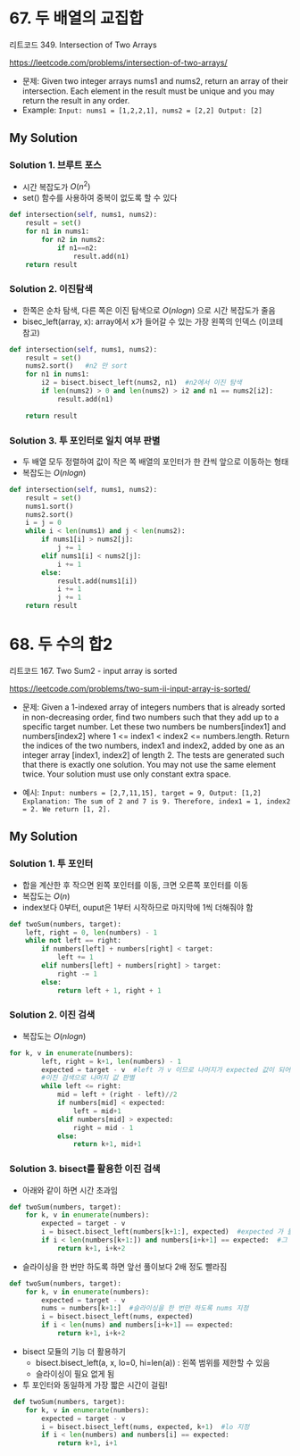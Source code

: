 # 67. 두 배열의 교집합

리트코드 349. Intersection of Two Arrays

https://leetcode.com/problems/intersection-of-two-arrays/

- 문제: Given two integer arrays nums1 and nums2, return an array of their intersection. 
Each element in the result must be unique and you may return the result in any order.
- Example: ```Input: nums1 = [1,2,2,1], nums2 = [2,2] Output: [2]```

## My Solution

### Solution 1. 브루트 포스

- 시간 복잡도가 $O(n^2)$
- set() 함수를 사용하여 중복이 없도록 할 수 있다

```python
def intersection(self, nums1, nums2):
    result = set()
    for n1 in nums1:
        for n2 in nums2:
            if n1==n2:
                result.add(n1)
    return result
```

### Solution 2. 이진탐색
- 한쪽은 순차 탐색, 다른 쪽은 이진 탐색으로 $O(nlogn)$ 으로 시간 복잡도가 줄음
- bisec_left(array, x): array에서 x가 들어갈 수 있는 가장 왼쪽의 인덱스 (이코테 참고)

```python
def intersection(self, nums1, nums2):
    result = set()
    nums2.sort()   #n2 만 sort
    for n1 in nums1:
        i2 = bisect.bisect_left(nums2, n1)  #n2에서 이진 탐색
        if len(nums2) > 0 and len(nums2) > i2 and n1 == nums2[i2]:
            result.add(n1)
    
    return result
```

### Solution 3. 투 포인터로 일치 여부 판별

- 두 배열 모두 정렬하여 값이 작은 쪽 배열의 포인터가 한 칸씩 앞으로 이동하는 형태
- 복잡도는 $O(nlogn)$

```python
def intersection(self, nums1, nums2):
    result = set()
    nums1.sort()
    nums2.sort()
    i = j = 0
    while i < len(nums1) and j < len(nums2):
        if nums1[i] > nums2[j]:
            j += 1
        elif nums1[i] < nums2[j]:
            i += 1
        else:
            result.add(nums1[i])
            i += 1
            j += 1
    return result
```

# 68. 두 수의 합2

리트코드 167. Two Sum2 - input array is sorted

https://leetcode.com/problems/two-sum-ii-input-array-is-sorted/

- 문제: Given a 1-indexed array of integers numbers that is already sorted in non-decreasing order, find two numbers such that they add up to a specific target number. Let these two numbers be numbers[index1] and numbers[index2] where 1 <= index1 < index2 <= numbers.length.
Return the indices of the two numbers, index1 and index2, added by one as an integer array [index1, index2] of length 2.
The tests are generated such that there is exactly one solution. You may not use the same element twice.
Your solution must use only constant extra space.

- 예시: ```Input: numbers = [2,7,11,15], target = 9, Output: [1,2] Explanation: The sum of 2 and 7 is 9. Therefore, index1 = 1, index2 = 2. We return [1, 2].```

## My Solution

### Solution 1. 투 포인터

- 합을 계산한 후 작으면 왼쪽 포인터를 이동, 크면 오른쪽 포인터를 이동
- 복잡도는 $O(n)$
- index보다 0부터, ouput은 1부터 시작하므로 마지막에 1씩 더해줘야 함

```python
def twoSum(numbers, target):
    left, right = 0, len(numbers) - 1
    while not left == right:
        if numbers[left] + numbers[right] < target:
            left += 1
        elif numbers[left] + numbers[right] > target:
            right -= 1
        else:
            return left + 1, right + 1
```

### Solution 2. 이진 검색

- 복잡도는 $O(nlogn)$

```python
for k, v in enumerate(numbers):
        left, right = k+1, len(numbers) - 1
        expected = target - v  #left 가 v 이므로 나머지가 expected 값이 되어야 함
        #이진 검색으로 나머지 값 판별
        while left <= right:
            mid = left + (right - left)//2
            if numbers[mid] < expected:
                left = mid+1
            elif numbers[mid] > expected:
                right = mid - 1
            else:
                return k+1, mid+1
```

### Solution 3. bisect를 활용한 이진 검색

- 아래와 같이 하면 시간 초과임

```python
def twoSum(numbers, target):
    for k, v in enumerate(numbers):
        expected = target - v
        i = bisect.bisect_left(numbers[k+1:], expected)  #expected 가 들어갈 위치를 찾고
        if i < len(numbers[k+1:]) and numbers[i+k+1] == expected:  #그 위치에 있는 값이 실제로 같다면
            return k+1, i+k+2 
```


- 슬라이싱을 한 번만 하도록 하면 앞선 풀이보다 2배 정도 빨라짐
```python
def twoSum(numbers, target):
    for k, v in enumerate(numbers):
        expected = target - v
        nums = numbers[k+1:]  #슬라이싱을 한 번만 하도록 nums 지정
        i = bisect.bisect_left(nums, expected)  
        if i < len(nums) and numbers[i+k+1] == expected:  
            return k+1, i+k+2 
```

- bisect 모듈의 기능 더 활용하기
    + bisect.bisect_left(a, x, lo=0, hi=len(a)) : 왼쪽 범위를 제한할 수 있음
    + 슬라이싱이 필요 없게 됨
- 투 포인터와 동일하게 가장 짧은 시간이 걸림!
 
```python
 def twoSum(numbers, target):
    for k, v in enumerate(numbers):
        expected = target - v
        i = bisect.bisect_left(nums, expected, k+1)  #lo 지정  
        if i < len(numbers) and numbers[i] == expected:  
            return k+1, i+1
```
